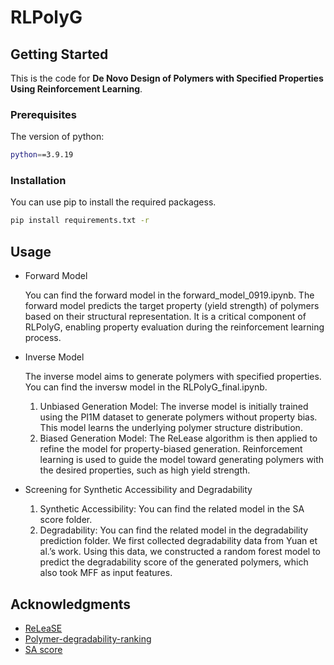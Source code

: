 # RLPolyG
<!-- GETTING STARTED -->
## Getting Started

This is the code for **De Novo Design of Polymers with Specified Properties Using Reinforcement Learning**.


### Prerequisites

The version of python:

  ```sh
  python==3.9.19
  ```

### Installation

You can use pip to install the required packagess.

  ```sh
  pip install requirements.txt -r
  ```

<!-- USAGE EXAMPLES -->
## Usage

* Forward Model
  
  You can find the forward model in the forward_model_0919.ipynb. The forward model predicts the target property (yield strength) of polymers based on their structural representation. It is a critical component of RLPolyG, enabling property evaluation during the reinforcement learning process.

* Inverse Model
  
  The inverse model aims to generate polymers with specified properties. You can find the inversw model in the RLPolyG_final.ipynb.
  1. Unbiased Generation Model: The inverse model is initially trained using the PI1M dataset to generate polymers without property bias. This model learns the underlying polymer structure distribution.
  2. Biased Generation Model: The ReLease algorithm is then applied to refine the model for property-biased generation. Reinforcement learning is used to guide the model toward generating polymers with the desired properties, such as high yield strength.

* Screening for Synthetic Accessibility and Degradability
  
  1. Synthetic Accessibility: You can find the related model in the SA score folder.
  2. Degradability: You can find the related model in the degradability prediction folder. We first collected degradability data from Yuan et al.’s work. Using this data, we constructed a random forest model to predict the degradability score of the generated polymers, which also took MFF as input features.


<!-- ACKNOWLEDGMENTS -->
## Acknowledgments

* [ReLeaSE](https://github.com/isayev/ReLeaSE)
* [Polymer-degradability-ranking](https://github.com/tsudalab/Polymer-degradability-ranking)
* [SA score](https://github.com/rdkit/rdkit/blob/master/Contrib/SA_Score/sascorer.py)
